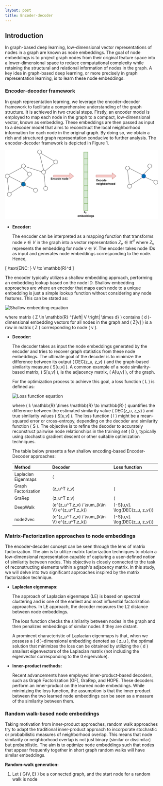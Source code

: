 ```yaml
---
layout: post
title: Encoder-decoder
---
```


## Introduction

In graph-based deep learning, low-dimensional vector representations of nodes in a graph are known as node embeddings. The goal of node embeddings is to project graph nodes from their original feature space into a lower-dimensional space to reduce computational complexity while retaining the structural and relational information of nodes in the graph. A key idea in graph-based deep learning, or more precisely in graph representation learning, is to learn these node embeddings.

### Encoder-decoder framework

In graph representation learning, we leverage the encoder-decoder framework to facilitate a comprehensive understanding of the graph structure. It is achieved in two crucial steps. Firstly, an encoder model is employed to map each node in the graph to a compact, low-dimensional vector, known as embedding. These embeddings are then passed as input to a decoder model that aims to reconstruct the local neighborhood information for each node in the original graph. By doing so, we obtain a rich and structured graph representation conducive to further analysis. The encoder-decoder framework is depicted in Figure 1.

![Encoder-Decoder framework](../assets/img/enc-dec.png)

- **Encoder:**

  The encoder can be interpreted as a mapping function that transforms node $v \in V$ in the graph into a vector representation $Z_v \in \mathbb{R} ^d$ where $Z_v$ represents the embedding for node $v \in V$. The encoder takes node IDs as input and generates node embeddings corresponding to the node. Hence,

\[
\text{ENC: } V \to \mathbb{R}^d
\]

  The encoder typically utilizes a shallow embedding approach, performing an embedding lookup based on the node ID. Shallow embedding approaches are where an encoder that maps each node to a unique embedding is just a simple lookup function without considering any node features. This can be stated as:

  ![Shallow embedding equation](https://render.githubusercontent.com/render/math?math=ENC(v)%20%3D%20Z%5Bv%5D)

  where matrix \( Z \in \mathbb{R} ^{\left| V \right| \times d} \) contains \( d \)-dimensional embedding vectors for all nodes in the graph and \( Z[v] \) is a row in matrix \( Z \) corresponding to node \( v \).

- **Decoder:**

  The decoder takes as input the node embeddings generated by the encoder and tries to recover graph statistics from these node embeddings. The ultimate goal of the decoder is to minimize the difference between its output \( DEC(z_u, z_v) \) and the graph-based similarity measure \( S[u,v] \). A common example of a node similarity-based matrix, \( S[u,v] \), is the adjacency matrix, \( A[u,v] \), of the graph.

  For the optimization process to achieve this goal, a loss function \( L \) is defined as:

  ![Loss function equation](https://render.githubusercontent.com/render/math?math=L%20%3D%20%5Csum_%7B(u%2Cv)%20%5Cin%20D%7D%20l(DEC(z_u%2C%20z_v)%2C%20S%5Bu%2Cv%5D))

  where \( l: \mathbb{R} \times \mathbb{R} \to \mathbb{R} \) quantifies the difference between the estimated similarity value \( DEC(z_u, z_v) \) and true similarity values \( S[u,v] \). The loss function \( l \) might be a mean-squared error or cross-entropy, depending on the decoder and similarity function \( S \). The objective is to refine the decoder to accurately reconstruct pairwise node relationships in the training set \( D \), typically using stochastic gradient descent or other suitable optimization techniques.

  The table below presents a few shallow encoding-based Encoder-Decoder approaches:

  | Method            | Decoder                      | Loss function                                    |
  |-------------------|------------------------------|--------------------------------------------------|
  | Laplacian Eigenmaps | \(||z_u - z_v||_2^2\)       | \(DEC(z_u, z_v) . S[u,v]\)                       |
  | Graph Factorization | \(z_u^T z_v\)               | \(||DEC(z_u, z_v) - S[u,v]||_2^2\)              |
  | GraRep            | \(z_u^T z_v\)                | \(||DEC(z_u, z_v) - S[u,v]||_2^2\)              |
  | DeepWalk          | \(e^{z_u^T.z_v} / \sum_{k\in V} e^{z_u^T.z_k}\) | \(-S[u,v]. \log(DEC(z_u, z_v))\)       |
  | node2vec          | \(e^{z_u^T.z_v} / \sum_{k\in V} e^{z_u^T.z_k}\) | \(-S[u,v]. \log(DEC(z_u, z_v))\)       |

### Matrix-Factorization approaches to node embeddings

The encoder-decoder concept can be seen through the lens of matrix factorization. The aim is to utilize matrix factorization techniques to obtain a low-dimensional representation capable of capturing a user-defined notion of similarity between nodes. This objective is closely connected to the task of reconstructing elements within a graph's adjacency matrix. In this study, we will delve into two significant approaches inspired by the matrix factorization technique.

- **Laplacian eigenmaps:**

  The approach of Laplacian eigenmaps (LE) is based on spectral clustering and is one of the earliest and most influential factorization approaches. In LE approach, the decoder measures the L2 distance between node embeddings.

  The loss function checks the similarity between nodes in the graph and then penalizes embeddings of similar nodes if they are distant.

  A prominent characteristic of Laplacian eigenmaps is that, when we possess a \( d \)-dimensional embedding denoted as \( z_u \), the optimal solution that minimizes the loss can be obtained by utilizing the \( d \) smallest eigenvectors of the Laplacian matrix (not including the eigenvector corresponding to the 0 eigenvalue).

- **Inner-product methods:**

  Recent advancements have employed inner-product-based decoders, such as Graph Factorization (GF), GraRep, and HOPE. These decoders perform an inner-product on the learned node embeddings. While minimizing the loss function, the assumption is that the inner product between the two learned node embeddings can be seen as a measure of the similarity between them.

### Random walk-based node embeddings

Taking motivation from inner-product approaches, random walk approaches try to adapt the traditional inner-product approach to incorporate stochastic or probabilistic measures of neighborhood overlap. This means that node similarity or neighborhood overlap is not just binary (similar or dissimilar) but probabilistic. The aim is to optimize node embeddings such that nodes that appear frequently together in short graph random walks will have similar embeddings.

**Random-walk generation:**

1. Let \( G(V, E) \) be a connected graph, and the start node for a random walk is node

